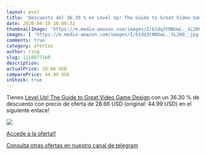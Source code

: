 ```yaml
---
layout: post
title: 'Descuento del 36.30 % en Level Up! The Guide to Great Video Game '
date: 2020-04-10 16:00:32
thumbnailImage: 'https://m.media-amazon.com/images/I/61dq3tNNUwL._SL200_.jpg'
images: [ 'https://m.media-amazon.com/images/I/61dq3tNNUwL._SL200_.jpg' ]
comments: true
category: ofertas
author: ring
slug: 1118877160
description:
actualPrice: 28.66 USD
comparePrice: 44.99 USD
inStock: true
---
```


Tienes [Level Up! The Guide to Great Video Game Design](https://www.amazon.com/dp/1118877160/?tag=redken08-20) con un 36.30 % de descuento con precio de oferta de 28.66 USD (original: 44.99 USD) en el siguiente enlace!

[![](https://m.media-amazon.com/images/I/61dq3tNNUwL._SL200_.jpg)](https://www.amazon.com/dp/1118877160/?tag=redken08-20)

[Accede a la oferta!!](https://www.amazon.com/dp/1118877160/?tag=redken08-20)

[Consulta otras ofertas en nuestro canal de telegram](https://t.me/s/ofertas25)
